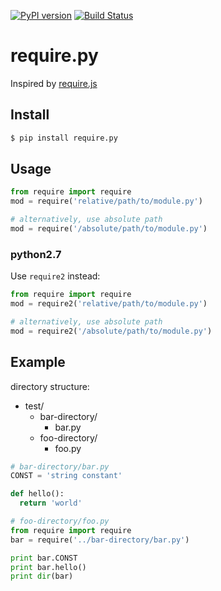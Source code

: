 [![PyPI version](https://badge.fury.io/py/require.py.svg)](https://badge.fury.io/py/require.py)
[![Build Status](https://travis-ci.org/pcattori/require.py.svg?branch=master)](https://travis-ci.org/pcattori/require.py)

# require.py

Inspired by [require.js](http://requirejs.org/)

## Install

```bash
$ pip install require.py
```

## Usage

```python
from require import require
mod = require('relative/path/to/module.py')

# alternatively, use absolute path
mod = require('/absolute/path/to/module.py')
```

### python2.7

Use `require2` instead:

```python
from require import require
mod = require2('relative/path/to/module.py')

# alternatively, use absolute path
mod = require2('/absolute/path/to/module.py')
```

## Example

directory structure:
- test/
  - bar-directory/
    - bar.py
  - foo-directory/
    - foo.py

```python
# bar-directory/bar.py
CONST = 'string constant'

def hello():
  return 'world'
```

```python
# foo-directory/foo.py
from require import require
bar = require('../bar-directory/bar.py')

print bar.CONST
print bar.hello()
print dir(bar)
```
